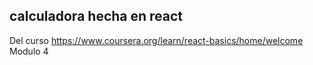 ## calculadora hecha en react

Del curso https://www.coursera.org/learn/react-basics/home/welcome
Modulo 4
